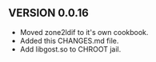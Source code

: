 VERSION 0.0.16
--------------
* Moved zone2ldif to it's own cookbook.
* Added this CHANGES.md file.
* Add libgost.so to CHROOT jail.
